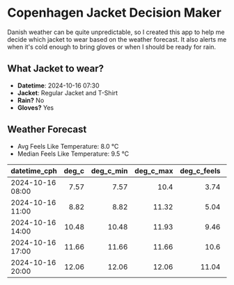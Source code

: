 
# Copenhagen Jacket Decision Maker

Danish weather can be quite unpredictable, so I created this app to help me decide which jacket to wear based on the weather forecast. 
It also alerts me when it's cold enough to bring gloves or when I should be ready for rain.

## What Jacket to wear?

- **Datetime**: 2024-10-16 07:30
- **Jacket**: Regular Jacket and T-Shirt
- **Rain?** No
- **Gloves?** Yes

## Weather Forecast
- Avg Feels Like Temperature: 8.0 °C
- Median Feels Like Temperature: 9.5 °C

| datetime_cph     |   deg_c |   deg_c_min |   deg_c_max |   deg_c_feels | weather   | wind   | rain   |
|:-----------------|--------:|------------:|------------:|--------------:|:----------|:-------|:-------|
| 2024-10-16 08:00 |    7.57 |        7.57 |       10.4  |          3.74 | Clouds    | High   | None   |
| 2024-10-16 11:00 |    8.82 |        8.82 |       11.32 |          5.04 | Clouds    | High   | None   |
| 2024-10-16 14:00 |   10.48 |       10.48 |       11.93 |          9.46 | Clouds    | High   | None   |
| 2024-10-16 17:00 |   11.66 |       11.66 |       11.66 |         10.6  | Clouds    | High   | None   |
| 2024-10-16 20:00 |   12.06 |       12.06 |       12.06 |         11.04 | Clouds    | High   | None   |
        